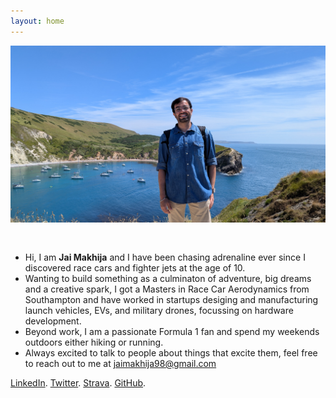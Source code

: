 ```yaml
---
layout: home
---
```


<div style="text-align: center;">
    <img src="/assets/images/JM_1.jpg" alt="JM_1" width="600" style="margin-bottom: 30px;">
</div>

  * Hi, I am **Jai Makhija** and I have been chasing adrenaline ever since I discovered race cars and fighter jets at the age of 10. 
  * Wanting to build something as a culminaton of adventure, big dreams and a creative spark, I got a Masters in Race Car Aerodynamics from Southampton and have worked in startups desiging and manufacturing launch vehicles, EVs, and military drones, focussing on hardware development.
  * Beyond work, I am a passionate Formula 1 fan and spend my weekends outdoors either hiking or running. 
  * Always excited to talk to people about things that excite them, feel free to reach out to me at jaimakhija98@gmail.com

  [LinkedIn](https://www.linkedin.com/in/jaimakhija/). [Twitter](https://x.com/jaimakhija_txt). [Strava](https://www.strava.com/athletes/67484591). [GitHub](https://github.com/jai-makhija).
